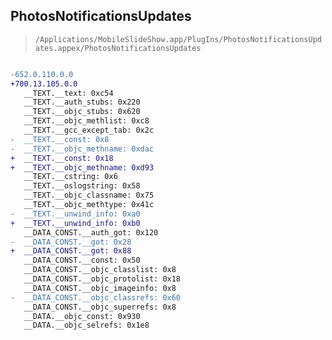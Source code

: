 ## PhotosNotificationsUpdates

> `/Applications/MobileSlideShow.app/PlugIns/PhotosNotificationsUpdates.appex/PhotosNotificationsUpdates`

```diff

-652.0.110.0.0
+700.13.105.0.0
   __TEXT.__text: 0xc54
   __TEXT.__auth_stubs: 0x220
   __TEXT.__objc_stubs: 0x620
   __TEXT.__objc_methlist: 0xc8
   __TEXT.__gcc_except_tab: 0x2c
-  __TEXT.__const: 0x8
-  __TEXT.__objc_methname: 0xdac
+  __TEXT.__const: 0x18
+  __TEXT.__objc_methname: 0xd93
   __TEXT.__cstring: 0x6
   __TEXT.__oslogstring: 0x58
   __TEXT.__objc_classname: 0x75
   __TEXT.__objc_methtype: 0x41c
-  __TEXT.__unwind_info: 0xa0
+  __TEXT.__unwind_info: 0xb0
   __DATA_CONST.__auth_got: 0x120
-  __DATA_CONST.__got: 0x28
+  __DATA_CONST.__got: 0x88
   __DATA_CONST.__const: 0x50
   __DATA_CONST.__objc_classlist: 0x8
   __DATA_CONST.__objc_protolist: 0x18
   __DATA_CONST.__objc_imageinfo: 0x8
-  __DATA_CONST.__objc_classrefs: 0x60
   __DATA_CONST.__objc_superrefs: 0x8
   __DATA.__objc_const: 0x930
   __DATA.__objc_selrefs: 0x1e8

```
